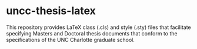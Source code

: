 # uncc-thesis-latex
This repository provides LaTeX class (.cls) and style (.sty) files that facilitate specifying Masters and Doctoral thesis documents that conform to the specifications of the UNC Charlotte graduate school.
